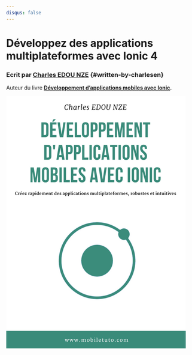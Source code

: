 ```yaml
---
disqus: false
---
```


# Développez des applications multiplateformes avec Ionic 4

### Ecrit par [Charles EDOU NZE](https://charlesen.fr) {#written-by-charlesen}

Auteur du livre [**Développement d’applications mobiles avec Ionic**](https://amzn.to/2OWG3Lt)**.**

![](/docs/assets/1.png)



